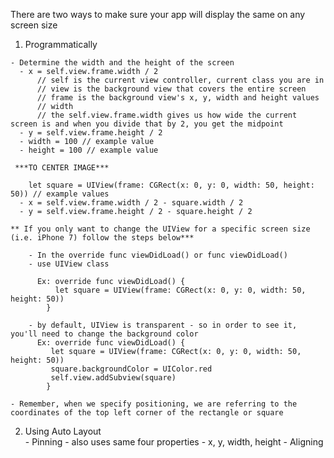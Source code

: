 <!-- Auto Layout - how to make your app look beautiful on every screen size --> 

There are two ways to make sure your app will display the same on any screen size 

  1. Programmatically 
  
    - Determine the width and the height of the screen
      - x = self.view.frame.width / 2
          // self is the current view controller, current class you are in 
          // view is the background view that covers the entire screen
          // frame is the background view's x, y, width and height values 
          // width 
          // the self.view.frame.width gives us how wide the current screen is and when you divide that by 2, you get the midpoint
      - y = self.view.frame.height / 2
      - width = 100 // example value
      - height = 100 // example value 
      
     ***TO CENTER IMAGE***
     
        let square = UIView(frame: CGRect(x: 0, y: 0, width: 50, height: 50)) // example values
      - x = self.view.frame.width / 2 - square.width / 2
      - y = self.view.frame.height / 2 - square.height / 2 
      
    ** If you only want to change the UIView for a specific screen size (i.e. iPhone 7) follow the steps below***
    
        - In the override func viewDidLoad() or func viewDidLoad() 
        - use UIView class
      
          Ex: override func viewDidLoad() {
              let square = UIView(frame: CGRect(x: 0, y: 0, width: 50, height: 50))
            }
            
        - by default, UIView is transparent - so in order to see it, you'll need to change the background color 
          Ex: override func viewDidLoad() {
             let square = UIView(frame: CGRect(x: 0, y: 0, width: 50, height: 50))
             square.backgroundColor = UIColor.red
             self.view.addSubview(square)
            }
            
    - Remember, when we specify positioning, we are referring to the coordinates of the top left corner of the rectangle or square 
    
  
  2. Using Auto Layout   
    - Pinning - also uses same four properties - x, y, width, height 
    - Aligning 
